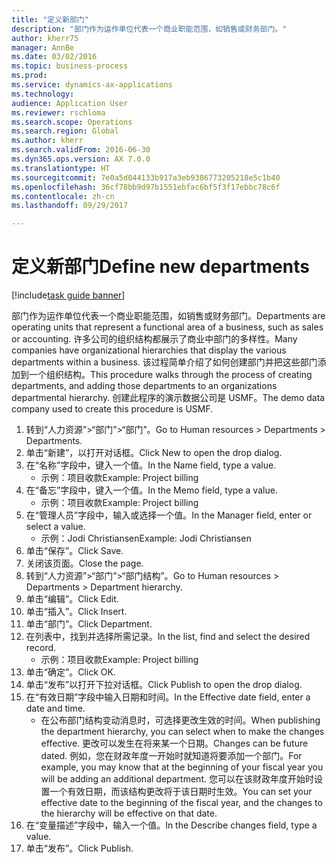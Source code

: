 ```yaml
--- 
title: "定义新部门"
description: "部门作为运作单位代表一个商业职能范围，如销售或财务部门。"
author: kherr75
manager: AnnBe
ms.date: 03/02/2016
ms.topic: business-process
ms.prod: 
ms.service: dynamics-ax-applications
ms.technology: 
audience: Application User
ms.reviewer: rschloma
ms.search.scope: Operations
ms.search.region: Global
ms.author: kherr
ms.search.validFrom: 2016-06-30
ms.dyn365.ops.version: AX 7.0.0
ms.translationtype: HT
ms.sourcegitcommit: 7e0a5d044133b917a3eb9386773205218e5c1b40
ms.openlocfilehash: 36cf78bb9d97b1551ebfac6bf5f3f17ebbc78c6f
ms.contentlocale: zh-cn
ms.lasthandoff: 09/29/2017

---
```

# <a name="define-new-departments"></a><span data-ttu-id="f295c-103">定义新部门</span><span class="sxs-lookup"><span data-stu-id="f295c-103">Define new departments</span></span>

[!include[task guide banner](../../includes/task-guide-banner.md)]

<span data-ttu-id="f295c-104">部门作为运作单位代表一个商业职能范围，如销售或财务部门。</span><span class="sxs-lookup"><span data-stu-id="f295c-104">Departments are operating units that represent a functional area of a business, such as sales or accounting.</span></span> <span data-ttu-id="f295c-105">许多公司的组织结构都展示了商业中部门的多样性。</span><span class="sxs-lookup"><span data-stu-id="f295c-105">Many companies have organizational hierarchies that display the various departments within a business.</span></span> <span data-ttu-id="f295c-106">该过程简单介绍了如何创建部门并把这些部门添加到一个组织结构。</span><span class="sxs-lookup"><span data-stu-id="f295c-106">This procedure walks through the process of creating departments, and adding those departments to an organizations departmental hierarchy.</span></span> <span data-ttu-id="f295c-107">创建此程序的演示数据公司是 USMF。</span><span class="sxs-lookup"><span data-stu-id="f295c-107">The demo data company used to create this procedure is USMF.</span></span>

1. <span data-ttu-id="f295c-108">转到“人力资源”>“部门”>“部门”。</span><span class="sxs-lookup"><span data-stu-id="f295c-108">Go to Human resources > Departments > Departments.</span></span>
2. <span data-ttu-id="f295c-109">单击“新建”，以打开对话框。</span><span class="sxs-lookup"><span data-stu-id="f295c-109">Click New to open the drop dialog.</span></span>
3. <span data-ttu-id="f295c-110">在“名称”字段中，键入一个值。</span><span class="sxs-lookup"><span data-stu-id="f295c-110">In the Name field, type a value.</span></span>
    * <span data-ttu-id="f295c-111">示例：项目收款</span><span class="sxs-lookup"><span data-stu-id="f295c-111">Example: Project billing</span></span>  
4. <span data-ttu-id="f295c-112">在“备忘”字段中，键入一个值。</span><span class="sxs-lookup"><span data-stu-id="f295c-112">In the Memo field, type a value.</span></span>
    * <span data-ttu-id="f295c-113">示例：项目收款</span><span class="sxs-lookup"><span data-stu-id="f295c-113">Example: Project billing</span></span>  
5. <span data-ttu-id="f295c-114">在“管理人员”字段中，输入或选择一个值。</span><span class="sxs-lookup"><span data-stu-id="f295c-114">In the Manager field, enter or select a value.</span></span>
    * <span data-ttu-id="f295c-115">示例：Jodi Christiansen</span><span class="sxs-lookup"><span data-stu-id="f295c-115">Example: Jodi Christiansen</span></span>  
6. <span data-ttu-id="f295c-116">单击“保存”。</span><span class="sxs-lookup"><span data-stu-id="f295c-116">Click Save.</span></span>
7. <span data-ttu-id="f295c-117">关闭该页面。</span><span class="sxs-lookup"><span data-stu-id="f295c-117">Close the page.</span></span>
8. <span data-ttu-id="f295c-118">转到“人力资源”>“部门”>“部门结构”。</span><span class="sxs-lookup"><span data-stu-id="f295c-118">Go to Human resources > Departments > Department hierarchy.</span></span>
9. <span data-ttu-id="f295c-119">单击“编辑”。</span><span class="sxs-lookup"><span data-stu-id="f295c-119">Click Edit.</span></span>
10. <span data-ttu-id="f295c-120">单击“插入”。</span><span class="sxs-lookup"><span data-stu-id="f295c-120">Click Insert.</span></span>
11. <span data-ttu-id="f295c-121">单击“部门”。</span><span class="sxs-lookup"><span data-stu-id="f295c-121">Click Department.</span></span>
12. <span data-ttu-id="f295c-122">在列表中，找到并选择所需记录。</span><span class="sxs-lookup"><span data-stu-id="f295c-122">In the list, find and select the desired record.</span></span>
    * <span data-ttu-id="f295c-123">示例：项目收款</span><span class="sxs-lookup"><span data-stu-id="f295c-123">Example: Project billing</span></span>  
13. <span data-ttu-id="f295c-124">单击“确定”。</span><span class="sxs-lookup"><span data-stu-id="f295c-124">Click OK.</span></span>
14. <span data-ttu-id="f295c-125">单击“发布”以打开下拉对话框。</span><span class="sxs-lookup"><span data-stu-id="f295c-125">Click Publish to open the drop dialog.</span></span>
15. <span data-ttu-id="f295c-126">在“有效日期”字段中输入日期和时间。</span><span class="sxs-lookup"><span data-stu-id="f295c-126">In the Effective date field, enter a date and time.</span></span>
    * <span data-ttu-id="f295c-127">在公布部门结构变动消息时，可选择更改生效的时间。</span><span class="sxs-lookup"><span data-stu-id="f295c-127">When publishing the department hierarchy, you can select when to make the changes effective.</span></span> <span data-ttu-id="f295c-128">更改可以发生在将来某一个日期。</span><span class="sxs-lookup"><span data-stu-id="f295c-128">Changes can be future dated.</span></span> <span data-ttu-id="f295c-129">例如，您在财政年度一开始时就知道将要添加一个部门。</span><span class="sxs-lookup"><span data-stu-id="f295c-129">For example, you may know that at the beginning of your fiscal year you will be adding an additional department.</span></span> <span data-ttu-id="f295c-130">您可以在该财政年度开始时设置一个有效日期，而该结构更改将于该日期时生效。</span><span class="sxs-lookup"><span data-stu-id="f295c-130">You can set your effective date to the beginning of the fiscal year, and the changes to the hierarchy will be effective on that date.</span></span>  
16. <span data-ttu-id="f295c-131">在“变量描述”字段中，输入一个值。</span><span class="sxs-lookup"><span data-stu-id="f295c-131">In the Describe changes field, type a value.</span></span>
17. <span data-ttu-id="f295c-132">单击“发布”。</span><span class="sxs-lookup"><span data-stu-id="f295c-132">Click Publish.</span></span>


